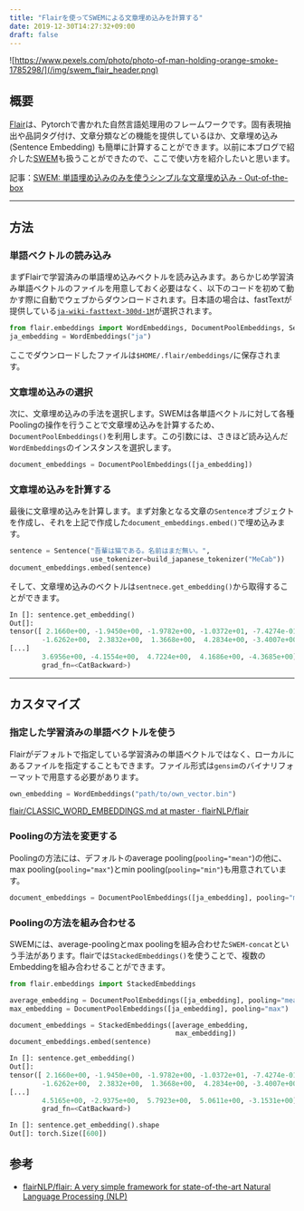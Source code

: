 ```yaml
---
title: "Flairを使ってSWEMによる文章埋め込みを計算する"
date: 2019-12-30T14:27:32+09:00
draft: false
---
```


![https://www.pexels.com/photo/photo-of-man-holding-orange-smoke-1785298/](/img/swem_flair_header.png)


## 概要
[Flair](https://github.com/flairNLP/flair)は、Pytorchで書かれた自然言語処理用のフレームワークです。固有表現抽出や品詞タグ付け、文章分類などの機能を提供しているほか、文章埋め込み (Sentence Embedding) も簡単に計算することができます。以前に本ブログで紹介した[SWEM](https://arxiv.org/abs/1805.09843)も扱うことができたので、ここで使い方を紹介したいと思います。

記事：[SWEM: 単語埋め込みのみを使うシンプルな文章埋め込み \- Out\-of\-the\-box](https://yag-ays.github.io/project/swem/)

---

## 方法
### 単語ベクトルの読み込み
まずFlairで学習済みの単語埋め込みベクトルを読み込みます。あらかじめ学習済み単語ベクトルのファイルを用意しておく必要はなく、以下のコードを初めて動かす際に自動でウェブからダウンロードされます。日本語の場合は、fastTextが提供している[`ja-wiki-fasttext-300d-1M`](https://fasttext.cc/docs/en/pretrained-vectors.html)が選択されます。

```py
from flair.embeddings import WordEmbeddings, DocumentPoolEmbeddings, Sentence
ja_embedding = WordEmbeddings("ja")
```

ここでダウンロードしたファイルは`$HOME/.flair/embeddings/`に保存されます。

### 文章埋め込みの選択
次に、文章埋め込みの手法を選択します。SWEMは各単語ベクトルに対して各種Poolingの操作を行うことで文章埋め込みを計算するため、`DocumentPoolEmbeddings()`を利用します。この引数には、さきほど読み込んだ`WordEmbeddings`のインスタンスを選択します。

```py
document_embeddings = DocumentPoolEmbeddings([ja_embedding])
```


### 文章埋め込みを計算する
最後に文章埋め込みを計算します。まず対象となる文章の`Sentence`オブジェクトを作成し、それを上記で作成した`document_embeddings.embed()`で埋め込みます。

```py
sentence = Sentence("吾輩は猫である。名前はまだ無い。",
                    use_tokenizer=build_japanese_tokenizer("MeCab"))
document_embeddings.embed(sentence)
```

そして、文章埋め込みのベクトルは`sentnece.get_embedding()`から取得することができます。

```py
In []: sentence.get_embedding()
Out[]:
tensor([ 2.1660e+00, -1.9450e+00, -1.9782e+00, -1.0372e+01, -7.4274e-01,
        -1.6262e+00,  2.3832e+00,  1.3668e+00,  4.2834e+00, -3.4007e+00,
[...]        
        3.6956e+00, -4.1554e+00,  4.7224e+00,  4.1686e+00, -4.3685e+00],
        grad_fn=<CatBackward>)
```

---

## カスタマイズ
### 指定した学習済みの単語ベクトルを使う
Flairがデフォルトで指定している学習済みの単語ベクトルではなく、ローカルにあるファイルを指定することもできます。ファイル形式は`gensim`のバイナリフォーマットで用意する必要があります。

```py
own_embedding = WordEmbeddings("path/to/own_vector.bin")
```

[flair/CLASSIC\_WORD\_EMBEDDINGS\.md at master · flairNLP/flair](https://github.com/flairNLP/flair/blob/master/resources/docs/embeddings/CLASSIC_WORD_EMBEDDINGS.md)

### Poolingの方法を変更する
Poolingの方法には、デフォルトのaverage pooling(`pooling="mean"`)の他に、max pooling(`pooling="max"`)とmin pooling(`pooling="min"`)も用意されています。

```py
document_embeddings = DocumentPoolEmbeddings([ja_embedding], pooling="max")
```

### Poolingの方法を組み合わせる
SWEMには、average-poolingとmax poolingを組み合わせた`SWEM-concat`という手法があります。flairでは`StackedEmbeddings()`を使うことで、複数のEmbeddingを組み合わせることができます。


```py
from flair.embeddings import StackedEmbeddings

average_embedding = DocumentPoolEmbeddings([ja_embedding], pooling="mean")
max_embedding = DocumentPoolEmbeddings([ja_embedding], pooling="max")

document_embeddings = StackedEmbeddings([average_embedding,
                                         max_embedding])
document_embeddings.embed(sentence)                                         
```

```py
In []: sentence.get_embedding()
Out[]:
tensor([ 2.1660e+00, -1.9450e+00, -1.9782e+00, -1.0372e+01, -7.4274e-01,
        -1.6262e+00,  2.3832e+00,  1.3668e+00,  4.2834e+00, -3.4007e+00,
[...]
        4.5165e+00, -2.9375e+00,  5.7923e+00,  5.0611e+00, -3.1531e+00],
        grad_fn=<CatBackward>)

In []: sentence.get_embedding().shape
Out[]: torch.Size([600])        
```

## 参考

- [flairNLP/flair: A very simple framework for state\-of\-the\-art Natural Language Processing \(NLP\)](https://github.com/flairNLP/flair)
